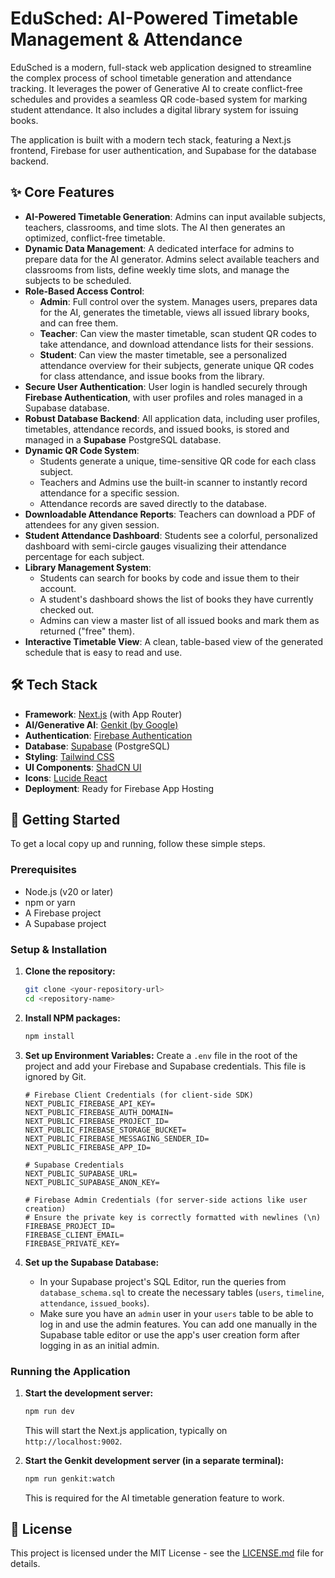 # EduSched: AI-Powered Timetable Management & Attendance

EduSched is a modern, full-stack web application designed to streamline the complex process of school timetable generation and attendance tracking. It leverages the power of Generative AI to create conflict-free schedules and provides a seamless QR code-based system for marking student attendance. It also includes a digital library system for issuing books.

The application is built with a modern tech stack, featuring a Next.js frontend, Firebase for user authentication, and Supabase for the database backend.

## ✨ Core Features

*   **AI-Powered Timetable Generation**: Admins can input available subjects, teachers, classrooms, and time slots. The AI then generates an optimized, conflict-free timetable.
*   **Dynamic Data Management**: A dedicated interface for admins to prepare data for the AI generator. Admins select available teachers and classrooms from lists, define weekly time slots, and manage the subjects to be scheduled.
*   **Role-Based Access Control**:
    *   **Admin**: Full control over the system. Manages users, prepares data for the AI, generates the timetable, views all issued library books, and can free them.
    *   **Teacher**: Can view the master timetable, scan student QR codes to take attendance, and download attendance lists for their sessions.
    *   **Student**: Can view the master timetable, see a personalized attendance overview for their subjects, generate unique QR codes for class attendance, and issue books from the library.
*   **Secure User Authentication**: User login is handled securely through **Firebase Authentication**, with user profiles and roles managed in a Supabase database.
*   **Robust Database Backend**: All application data, including user profiles, timetables, attendance records, and issued books, is stored and managed in a **Supabase** PostgreSQL database.
*   **Dynamic QR Code System**:
    *   Students generate a unique, time-sensitive QR code for each class subject.
    *   Teachers and Admins use the built-in scanner to instantly record attendance for a specific session.
    *   Attendance records are saved directly to the database.
*   **Downloadable Attendance Reports**: Teachers can download a PDF of attendees for any given session.
*   **Student Attendance Dashboard**: Students see a colorful, personalized dashboard with semi-circle gauges visualizing their attendance percentage for each subject.
*   **Library Management System**:
    *   Students can search for books by code and issue them to their account.
    *   A student's dashboard shows the list of books they have currently checked out.
    *   Admins can view a master list of all issued books and mark them as returned ("free" them).
*   **Interactive Timetable View**: A clean, table-based view of the generated schedule that is easy to read and use.

## 🛠️ Tech Stack

*   **Framework**: [Next.js](https://nextjs.org/) (with App Router)
*   **AI/Generative AI**: [Genkit (by Google)](https://firebase.google.com/docs/genkit)
*   **Authentication**: [Firebase Authentication](https://firebase.google.com/docs/auth)
*   **Database**: [Supabase](https://supabase.io/) (PostgreSQL)
*   **Styling**: [Tailwind CSS](https://tailwindcss.com/)
*   **UI Components**: [ShadCN UI](https://ui.shadcn.com/)
*   **Icons**: [Lucide React](https://lucide.dev/guide/packages/lucide-react)
*   **Deployment**: Ready for Firebase App Hosting

## 🚀 Getting Started

To get a local copy up and running, follow these simple steps.

### Prerequisites

*   Node.js (v20 or later)
*   npm or yarn
*   A Firebase project
*   A Supabase project

### Setup & Installation

1.  **Clone the repository:**
    ```sh
    git clone <your-repository-url>
    cd <repository-name>
    ```

2.  **Install NPM packages:**
    ```sh
    npm install
    ```

3.  **Set up Environment Variables:**
    Create a `.env` file in the root of the project and add your Firebase and Supabase credentials. This file is ignored by Git.

    ```env
    # Firebase Client Credentials (for client-side SDK)
    NEXT_PUBLIC_FIREBASE_API_KEY=
    NEXT_PUBLIC_FIREBASE_AUTH_DOMAIN=
    NEXT_PUBLIC_FIREBASE_PROJECT_ID=
    NEXT_PUBLIC_FIREBASE_STORAGE_BUCKET=
    NEXT_PUBLIC_FIREBASE_MESSAGING_SENDER_ID=
    NEXT_PUBLIC_FIREBASE_APP_ID=

    # Supabase Credentials
    NEXT_PUBLIC_SUPABASE_URL=
    NEXT_PUBLIC_SUPABASE_ANON_KEY=

    # Firebase Admin Credentials (for server-side actions like user creation)
    # Ensure the private key is correctly formatted with newlines (\n)
    FIREBASE_PROJECT_ID=
    FIREBASE_CLIENT_EMAIL=
    FIREBASE_PRIVATE_KEY=
    ```

4.  **Set up the Supabase Database:**
    *   In your Supabase project's SQL Editor, run the queries from `database_schema.sql` to create the necessary tables (`users`, `timeline`, `attendance`, `issued_books`).
    *   Make sure you have an `admin` user in your `users` table to be able to log in and use the admin features. You can add one manually in the Supabase table editor or use the app's user creation form after logging in as an initial admin.

### Running the Application

1.  **Start the development server:**
    ```sh
    npm run dev
    ```
    This will start the Next.js application, typically on `http://localhost:9002`.

2.  **Start the Genkit development server (in a separate terminal):**
    ```sh
    npm run genkit:watch
    ```
    This is required for the AI timetable generation feature to work.

## 📄 License

This project is licensed under the MIT License - see the [LICENSE.md](LICENSE.md) file for details.
